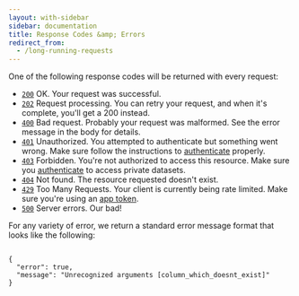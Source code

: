 ```yaml
---
layout: with-sidebar
sidebar: documentation
title: Response Codes &amp; Errors
redirect_from:
  - /long-running-requests
---
```


<div class="response-codes">
  <p>One of the following response codes will be returned with every request:</p>
  <ul>
    <li><a class="no-ext" href="http://httpstatusdogs.com/200-ok"><code class="good">200</code></a> OK. Your request was successful.</li>
    <li><a class="no-ext" href="http://httpstatusdogs.com/202-accepted"><code class="good">202</code></a> Request processing. You can retry your request, and when it's complete, you'll get a 200 instead.</li>
    <li><a class="no-ext" href="http://httpstatusdogs.com/400-bad-request"><code class="bad">400</code></a> Bad request. Probably your request was malformed. See the error message in the body for details.</li>
    <li><a class="no-ext" href="http://httpstatusdogs.com/401-unauthorized"><code class="bad">401</code></a> Unauthorized. You attempted to authenticate but something went wrong. Make sure follow the instructions to <a class="no-ext" href="/docs/authentication.html">authenticate</a> properly.</li>
    <li><a class="no-ext" href="http://httpstatusdogs.com/403-forbidden"><code class="bad">403</code></a> Forbidden. You're not authorized to access this resource. Make sure you <a class="no-ext" href="/docs/authentication.html">authenticate</a> to access private datasets.</li>
    <li><a class="no-ext" href="http://httpstatusdogs.com/404-not-found"><code class="bad">404</code></a> Not found. The resource requested doesn't exist.</li>
    <li><a class="no-ext" href="http://httpstatusdogs.com/429-too-many-requests"><code class="bad">429</code></a> Too Many Requests. Your client is currently being rate limited. Make sure you're using an <a class="no-ext" href="/docs/app-tokens.html">app token</a>.</li>
    <li><a class="no-ext" href="http://httpstatusdogs.com/"><code class="ugly">500</code></a> Server errors. Our bad!</li>
  </ul>
</div>

For any variety of error, we return a standard error message format that looks like the following:

<pre><code>
{
  "error": true,
  "message": "Unrecognized arguments [column_which_doesnt_exist]"
}
</code></pre>
